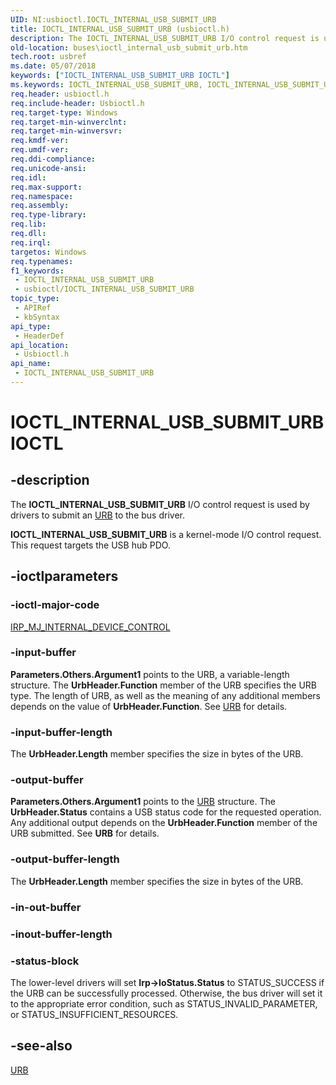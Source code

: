```yaml
---
UID: NI:usbioctl.IOCTL_INTERNAL_USB_SUBMIT_URB
title: IOCTL_INTERNAL_USB_SUBMIT_URB (usbioctl.h)
description: The IOCTL_INTERNAL_USB_SUBMIT_URB I/O control request is used by drivers to submit an URB to the bus driver. IOCTL_INTERNAL_USB_SUBMIT_URB is a kernel-mode I/O control request. This request targets the USB hub PDO.
old-location: buses\ioctl_internal_usb_submit_urb.htm
tech.root: usbref
ms.date: 05/07/2018
keywords: ["IOCTL_INTERNAL_USB_SUBMIT_URB IOCTL"]
ms.keywords: IOCTL_INTERNAL_USB_SUBMIT_URB, IOCTL_INTERNAL_USB_SUBMIT_URB control, IOCTL_INTERNAL_USB_SUBMIT_URB control code [Buses], buses.ioctl_internal_usb_submit_urb, usbioctl/IOCTL_INTERNAL_USB_SUBMIT_URB, usbirp_2df110d3-a22d-4074-b14f-125afd943afa.xml
req.header: usbioctl.h
req.include-header: Usbioctl.h
req.target-type: Windows
req.target-min-winverclnt: 
req.target-min-winversvr: 
req.kmdf-ver: 
req.umdf-ver: 
req.ddi-compliance: 
req.unicode-ansi: 
req.idl: 
req.max-support: 
req.namespace: 
req.assembly: 
req.type-library: 
req.lib: 
req.dll: 
req.irql: 
targetos: Windows
req.typenames: 
f1_keywords:
 - IOCTL_INTERNAL_USB_SUBMIT_URB
 - usbioctl/IOCTL_INTERNAL_USB_SUBMIT_URB
topic_type:
 - APIRef
 - kbSyntax
api_type:
 - HeaderDef
api_location:
 - Usbioctl.h
api_name:
 - IOCTL_INTERNAL_USB_SUBMIT_URB
---
```


# IOCTL_INTERNAL_USB_SUBMIT_URB IOCTL


## -description

The <b>IOCTL_INTERNAL_USB_SUBMIT_URB</b> I/O control request is used by drivers to submit an <a href="/windows-hardware/drivers/ddi/usb/ns-usb-_urb">URB</a> to the bus driver. 

<b>IOCTL_INTERNAL_USB_SUBMIT_URB</b> is a kernel-mode I/O control request. This request targets the USB hub PDO.

## -ioctlparameters

### -ioctl-major-code

[IRP_MJ_INTERNAL_DEVICE_CONTROL](/windows-hardware/drivers/kernel/irp-mj-internal-device-control)

### -input-buffer

<b>Parameters.Others.Argument1</b> points to the URB, a variable-length structure. The <b>UrbHeader.Function</b> member of the URB specifies the URB type. The length of URB, as well as the meaning of any additional members depends on the value of <b>UrbHeader.Function</b>. See <a href="/windows-hardware/drivers/ddi/usb/ns-usb-_urb">URB</a> for details.

### -input-buffer-length

The <b>UrbHeader.Length</b> member specifies the size in bytes of the URB.

### -output-buffer

<b>Parameters.Others.Argument1</b> points to the <a href="/windows-hardware/drivers/ddi/usb/ns-usb-_urb">URB</a> structure. The <b>UrbHeader.Status</b> contains a USB status code for the requested operation. Any additional output depends on the <b>UrbHeader.Function</b> member of the URB submitted. See <b>URB</b> for details.

### -output-buffer-length

The <b>UrbHeader.Length</b> member specifies the size in bytes of the URB.

### -in-out-buffer

### -inout-buffer-length

### -status-block

The lower-level drivers will set <b>Irp->IoStatus.Status</b> to STATUS_SUCCESS if the URB can be successfully processed. Otherwise, the bus driver will set it to the appropriate error condition, such as STATUS_INVALID_PARAMETER, or STATUS_INSUFFICIENT_RESOURCES.

## -see-also

<a href="/windows-hardware/drivers/ddi/usb/ns-usb-_urb">URB</a>
